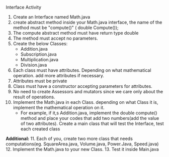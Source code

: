 Interface Activity


1. Create an Interface named Math.java
2. create abstract method inside your Math.java interface, the name of the method must be "compute()" ( double  Compute());
3. The compute abstract method must have return type double
4. The method must accept no parameters.
5. Create the below Classes:
   * Addition.java 
   * Subscription.java 
   * Multiplication.java 
   * Division.java
6. Each class must have attributes. Depending on what mathematical operation. add more attributes if necessary.
7. Attributes must be private
8. Class must have a constructor accepting parameters for attributes.
9. No need to create Assessors and mutators since we care only about the result of operations.
10. Implement the Math.java in each Class. depending on what Class it is, implement the mathematical operation on it.
    * For example, if it,s Addition.java, implement the double compute() method and place your codes that add two numbers(add the value of two attributes).
    Create a main class  that will test the Interface, test each created class
    
**Additional:**
11. Each of you, create two more class that needs computations(eg. SquareArea.java, Volume.java, Power.Java, Speed.java)
12. Implement the Math.java to your new Class.
13. Test it inside Main.java